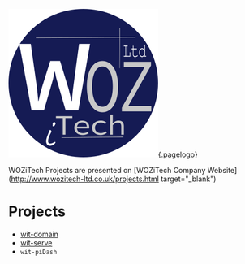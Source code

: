 ![Wiki Official Blue Circle](/uploads/corporate/wiki-official-blue-circle.png "Wiki Official Blue Circle"){.pagelogo}
<!-- TITLE: Projects -->

WOZiTech Projects are presented on [WOZiTech Company Website](http://www.wozitech-ltd.co.uk/projects.html target="_blank")
# Projects
* [wit-domain](/projects/wit-domain)
* [wit-serve](/projects/wit-serve)
* `wit-piDash`